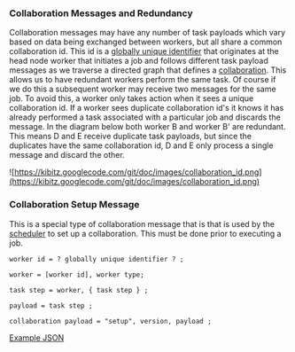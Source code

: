 ### Collaboration Messages and Redundancy ###

Collaboration messages may have any number of task payloads which vary based on data being exchanged between workers, but all share a common collaboration id.  This id is a [globally unique identifier](http://en.wikipedia.org/wiki/Globally_unique_identifier) that originates at the head node worker that initiates a job and follows different task payload messages as we traverse a directed graph that defines a [collaboration](Collaboration.md). This allows us to have redundant workers perform the same task.  Of course if we do this a subsequent worker may receive two messages for the same job.  To avoid this, a worker only takes action when it sees a unique collaboration id.  If a worker sees duplicate collaboration id's it knows it has already performed a task associated with a particular job and discards the message. In the diagram below both worker B and worker B' are redundant. This means D and E receive duplicate task payloads, but since the duplicates have the same collaboration id, D and E only process a single message and discard the other.

![https://kibitz.googlecode.com/git/doc/images/collaboration_id.png](https://kibitz.googlecode.com/git/doc/images/collaboration_id.png)

### Collaboration Setup Message ###

This is a special type of collaboration message that is that is used by the [scheduler](SchedulerWorker.md) to set up a collaboration.  This must be done prior to executing a job.
```
worker id = ? globally unique identifier ? ;

worker = [worker id], worker type;
 
task step = worker, { task step } ;

payload = task step ;

collaboration payload = "setup", version, payload ;
```
[Example JSON](https://gist.github.com/3304918)